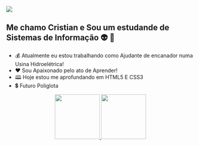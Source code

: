 <div >
  <img class="imagem" src="https://scontent.fcpq1-1.fna.fbcdn.net/v/t39.30808-6/274947229_3319203724974515_2993876043445770702_n.jpg?_nc_cat=110&ccb=1-5&_nc_sid=730e14&_nc_eui2=AeFbMi1J02xIQ9CCepGVj8QjbzHM9u4O0v9vMcz27g7S_2ldDcFtrcpAzEIr7Fb2rDD4Jf6DgujMR1xu90ejO0z-&_nc_ohc=T5qkJHuZEn0AX8gzwL7&_nc_ht=scontent.fcpq1-1.fna&oh=00_AT81GzcVK1OjtB-_q8q0g0aXtdlI2PtX9XaLYnMGiYylnw&oe=62203626"/><br>
</div>

## Me chamo Cristian e Sou um estudande de Sistemas de Informação 👽 👾
<ul>

  <li>💰 Atualmente eu estou trabalhando como Ajudante de encanador numa Usina Hidroelétrica!
  <li>❤️ Sou Apaixonado pelo ato de Aprender!
  <li>🕮 Hoje estou me aprofundando em HTML5 E CSS3
  <li>💲 Futuro Poliglota
</ul>
  
<div align="center">
  <a href="https://github.com/Cristian-Nascimento">
  <img height="120em" src="https://github-readme-stats.vercel.app/api?username=Cristian-Nascimento&show_icons=true&theme=merko&include_all_commits=true&count_private=true"/>
  <img height="120em" src="https://github-readme-stats.vercel.app/api/top-langs/?username=Cristian-Nascimento&layout=compact&langs_count=7&theme=merko"/>
</div>
